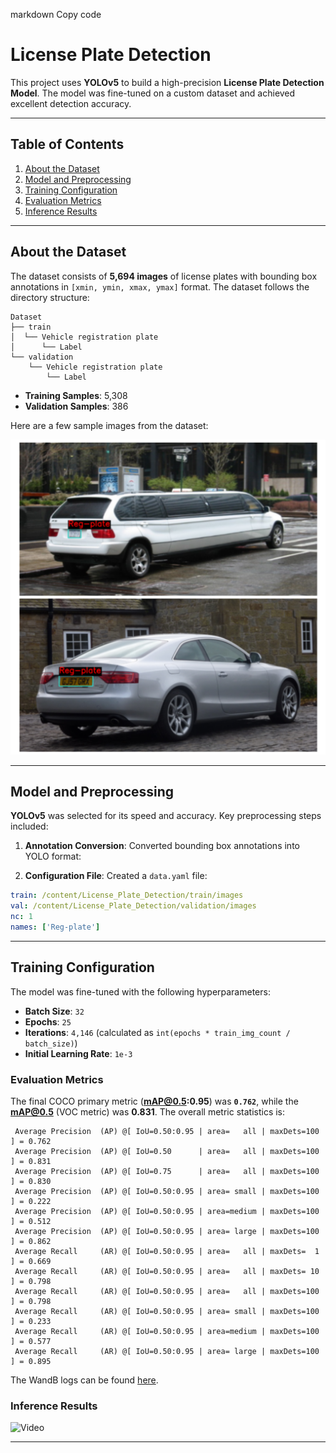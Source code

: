 
markdown
Copy code
# License Plate Detection


This project uses **YOLOv5** to build a high-precision **License Plate Detection Model**. The model was fine-tuned on a custom dataset and achieved excellent detection accuracy.

---

## Table of Contents

1. [About the Dataset](#about-the-dataset)
2. [Model and Preprocessing](#model-and-preprocessing)
3. [Training Configuration](#training-configuration)
4. [Evaluation Metrics](#evaluation-metrics)
5. [Inference Results](#inference-results)

---

## About the Dataset

The dataset consists of **5,694 images** of license plates with bounding box annotations in `[xmin, ymin, xmax, ymax]` format. The dataset follows the directory structure:

```
Dataset
├── train
│  └── Vehicle registration plate
│      └── Label
└── validation
    └── Vehicle registration plate
        └── Label
```

- **Training Samples**: 5,308
- **Validation Samples**: 386

Here are a few sample images from the dataset:

![Dataset Samples](visuals/image.png)

---

## Model and Preprocessing

**YOLOv5** was selected for its speed and accuracy. Key preprocessing steps included:

1. **Annotation Conversion**: Converted bounding box annotations into YOLO format:


2. **Configuration File**: Created a `data.yaml` file:
```yaml
train: /content/License_Plate_Detection/train/images
val: /content/License_Plate_Detection/validation/images
nc: 1
names: ['Reg-plate']
```
---

## Training Configuration

The model was fine-tuned with the following hyperparameters:

- **Batch Size**: `32`
- **Epochs**: `25`
- **Iterations**: `4,146` (calculated as `int(epochs * train_img_count / batch_size)`)
- **Initial Learning Rate**: `1e-3`

  

### Evaluation Metrics

The final COCO primary metric (**mAP@0.5:0.95**) was **`0.762`**, while the **mAP@0.5** (VOC metric) was **0.831**. The overall metric statistics is:

```
 Average Precision  (AP) @[ IoU=0.50:0.95 | area=   all | maxDets=100 ] = 0.762
 Average Precision  (AP) @[ IoU=0.50      | area=   all | maxDets=100 ] = 0.831
 Average Precision  (AP) @[ IoU=0.75      | area=   all | maxDets=100 ] = 0.830
 Average Precision  (AP) @[ IoU=0.50:0.95 | area= small | maxDets=100 ] = 0.222
 Average Precision  (AP) @[ IoU=0.50:0.95 | area=medium | maxDets=100 ] = 0.512
 Average Precision  (AP) @[ IoU=0.50:0.95 | area= large | maxDets=100 ] = 0.862
 Average Recall     (AR) @[ IoU=0.50:0.95 | area=   all | maxDets=  1 ] = 0.669
 Average Recall     (AR) @[ IoU=0.50:0.95 | area=   all | maxDets= 10 ] = 0.798
 Average Recall     (AR) @[ IoU=0.50:0.95 | area=   all | maxDets=100 ] = 0.798
 Average Recall     (AR) @[ IoU=0.50:0.95 | area= small | maxDets=100 ] = 0.233
 Average Recall     (AR) @[ IoU=0.50:0.95 | area=medium | maxDets=100 ] = 0.577
 Average Recall     (AR) @[ IoU=0.50:0.95 | area= large | maxDets=100 ] = 0.895
```



The WandB logs can be found [here](https://wandb.ai/furqansa344-na/opencv_od_project/reports/License-Plate-Detection--Vmlldzo5MjA5NDcx?accessToken=axc7exli81c4oe8ykmppbw6hpz3k95bzn7w9ir8g7tepvi1vvghhokhdoo9d53le).


### Inference Results

![Video](visuals/video.gif)




---
